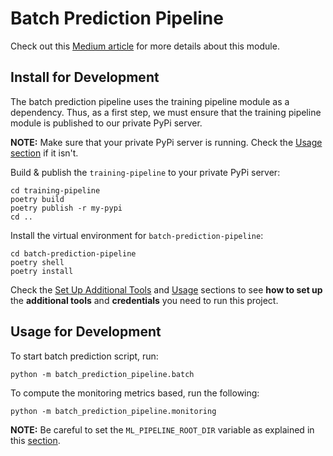 # Batch Prediction Pipeline

Check out this [Medium article](https://towardsdatascience.com/unlock-the-secret-to-efficient-batch-prediction-pipelines-using-python-a-feature-store-and-gcs-17a1462ca489) for more details about this module.

## Install for Development

The batch prediction pipeline uses the training pipeline module as a dependency. Thus, as a first step, we must ensure that the training pipeline module is published to our private PyPi server.

**NOTE:** Make sure that your private PyPi server is running. Check the [Usage section](https://github.com/iusztinpaul/energy-forecasting#the-pipeline) if it isn't.

Build & publish the `training-pipeline` to your private PyPi server:
```shell
cd training-pipeline
poetry build
poetry publish -r my-pypi
cd ..
```

Install the virtual environment for `batch-prediction-pipeline`:
```shell
cd batch-prediction-pipeline
poetry shell
poetry install
```

Check the [Set Up Additional Tools](https://github.com/iusztinpaul/energy-forecasting#-set-up-additional-tools-) and [Usage](https://github.com/iusztinpaul/energy-forecasting#usage) sections to see **how to set up** the **additional tools** and **credentials** you need to run this project.

## Usage for Development

To start batch prediction script, run:
```shell
python -m batch_prediction_pipeline.batch
```

To compute the monitoring metrics based, run the following:
```shell
python -m batch_prediction_pipeline.monitoring
```

**NOTE:** Be careful to set the `ML_PIPELINE_ROOT_DIR` variable as explained in this [section](https://github.com/iusztinpaul/energy-forecasting#set-up-the-ml_pipeline_root_dir-variable).
